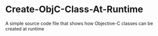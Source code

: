 # Create-ObjC-Class-At-Runtime
A simple source code file that shows how Objective-C classes can be created at runtime
